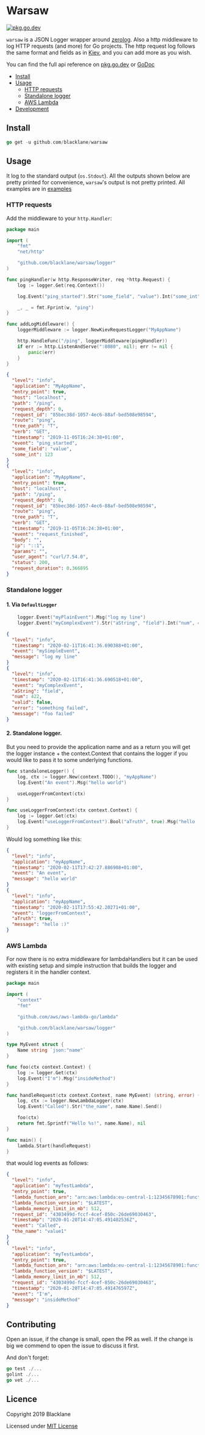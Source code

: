 # Warsaw

[![pkg.go.dev](https://img.shields.io/badge/pkg.dev.go-reference-blue)](https://pkg.go.dev/github.com/blacklane/warsaw?tab=overview)

`warsaw` is a JSON Logger wrapper around [zerolog](https://github.com/rs/zerolog). Also a http middleware to log HTTP 
requests (and more) for Go projects.
The http request log follows the same format and fields as in [Kiev](https://github.com/blacklane/kiev), and you can add
more as you wish.

You can find the full api reference on [pkg.go.dev](https://pkg.go.dev/github.com/blacklane/warsaw?tab=overview) or
[GoDoc](https://godoc.org/github.com/blacklane/warsaw)

<!-- TOC depthFrom:1 depthTo:6 withLinks:1 updateOnSave:1 orderedList:0 -->

- [Install](#install)
- [Usage](#usage)
    - [HTTP requests](#http-requests)
    - [Standalone logger](#standalone-logger)
    - [AWS Lambda](#aws-lambda)
- [Development](#development)

<!-- /TOC -->

## Install

```go
go get -u github.com/blacklane/warsaw
```

## Usage

It log to the standard output (`os.Stdout`). All the outputs shown below are pretty printed for convenience, 
`warsaw`'s output is not pretty printed. All examples are in [examples](examples/)

### HTTP requests

Add the middleware to your `http.Handler`:

```go
package main

import (
	"fmt"
	"net/http"

	"github.com/blacklane/warsaw/logger"
)

func pingHandler(w http.ResponseWriter, req *http.Request) {
	log := logger.Get(req.Context())

	log.Event("ping_started").Str("some_field", "value").Int("some_int", 123).Send()

	_, _ = fmt.Fprint(w, "ping")
}

func addLogMiddleware() {
	loggerMiddleware := logger.NewKievRequestLogger("MyAppName")

	http.HandleFunc("/ping", loggerMiddleware(pingHandler))
	if err := http.ListenAndServe(":8080", nil); err != nil {
		panic(err)
	}
}
```

```json
{
  "level": "info",
  "application": "MyAppName",
  "entry_point": true,
  "host": "localhost",
  "path": "/ping",
  "request_depth": 0,
  "request_id": "85bec38d-1057-4ec6-88af-bed508e98594",
  "route": "ping",
  "tree_path": "T",
  "verb": "GET",
  "timestamp": "2019-11-05T16:24:38+01:00",
  "event": "ping_started",
  "some_field": "value",
  "some_int": 123
}
{
  "level": "info",
  "application": "MyAppName",
  "entry_point": true,
  "host": "localhost",
  "path": "/ping",
  "request_depth": 0,
  "request_id": "85bec38d-1057-4ec6-88af-bed508e98594",
  "route": "ping",
  "tree_path": "T",
  "verb": "GET",
  "timestamp": "2019-11-05T16:24:38+01:00",
  "event": "request_finished",
  "body": "",
  "ip": "::1",
  "params": "",
  "user_agent": "curl/7.54.0",
  "status": 200,
  "request_duration": 0.366895
}
```

### Standalone logger

#### 1. Via `DefaultLogger`

```go
    logger.Event("myPlainEvent").Msg("log my line")
    logger.Event("myComplexEvent").Str("aString", "field").Int("num", 422).Bool("valid", false).Err(fmt.Errorf("something failed")).Send()
```

```json
{
  "level": "info",
  "timestamp": "2020-02-11T16:41:36.690388+01:00",
  "event": "mySimpleEvent",
  "message": "log my line"
}
{
  "level": "info",
  "timestamp": "2020-02-11T16:41:36.690518+01:00",
  "event": "myComplexEvent",
  "aString": "field",
  "num": 422,
  "valid": false,
  "error": "something failed",
  "message": "foo failed"
}
```  

#### 2. Standalone logger.

But you need to provide the application name and as a return you will get the logger instance + the context.Context
that contains the logger if you would like to pass it to some underlying functions.

```go
func standaloneLogger() {
	log, ctx := logger.New(context.TODO(), "myAppName")
	log.Event("An event").Msg("hello world")

	useLoggerFromContext(ctx)
}

func useLoggerFromContext(ctx context.Context) {
	log := logger.Get(ctx)
	log.Event("useLoggerFromContext").Bool("aTruth", true).Msg("hello :)")
}
```

Would log something like this:

```json
{
  "level": "info",
  "application": "myAppName",
  "timestamp": "2020-02-11T17:42:27.886908+01:00",
  "event": "An event",
  "message": "hello world"
}
{
  "level": "info",
  "application": "myAppName",
  "timestamp": "2020-02-11T17:55:42.20271+01:00",
  "event": "loggerFromContext",
  "aTruth": true,
  "message": "hello :)"
}
```

### AWS Lambda

For now there is no extra middleware for lambdaHandlers but it can be used with existing setup and simple instruction 
that builds the logger and registers it in the handler context.

```go
package main

import (
	"context"
	"fmt"

	"github.com/aws/aws-lambda-go/lambda"

	"github.com/blacklane/warsaw/logger"
)

type MyEvent struct {
	Name string `json:"name"`
}

func foo(ctx context.Context) {
	log := logger.Get(ctx)
	log.Event("I'm").Msg("insideMethod")
}

func handleRequest(ctx context.Context, name MyEvent) (string, error) {
	log, ctx := logger.NewLambdaLogger(ctx)
	log.Event("Called").Str("the_name", name.Name).Send()

	foo(ctx)
	return fmt.Sprintf("Hello %s!", name.Name), nil
}

func main() {
	lambda.Start(handleRequest)
}
```

that would log events as follows:

```json
{
  "level": "info",
  "application": "myTestLambda",
  "entry_point": true,
  "lambda_function_arn": "arn:aws:lambda:eu-central-1:12345678901:function:myTestLambda",
  "lambda_function_version": "$LATEST",
  "lambda_memory_limit_in_mb": 512,
  "request_id": "4303499d-fccf-4cef-850c-26de69030463",
  "timestamp": "2020-01-20T14:47:05.491402536Z",
  "event": "Called",
  "the_name": "value1"
}
{
  "level": "info",
  "application": "myTestLambda",
  "entry_point": true,
  "lambda_function_arn": "arn:aws:lambda:eu-central-1:12345678901:function:myTestLambda",
  "lambda_function_version": "$LATEST",
  "lambda_memory_limit_in_mb": 512,
  "request_id": "4303499d-fccf-4cef-850c-26de69030463",
  "timestamp": "2020-01-20T14:47:05.491476597Z",
  "event": "I'm",
  "message": "insideMethod"
}
```


## Contributing

Open an issue, if the change is small, open the PR as well. If the change is big we commend to open the issue to discuss
it first. 

And don't forget:

```go
go test ./...
golint ./...
go vet ./...
```

## Licence

Copyright 2019 Blacklane

Licensed under [MIT License](LICENSE.md)